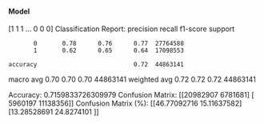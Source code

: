 #### Model
[1 1 1 ... 0 0 0]
Classification Report:
              precision    recall  f1-score   support

           0       0.78      0.76      0.77  27764588
           1       0.62      0.65      0.64  17098553

    accuracy                           0.72  44863141
   macro avg       0.70      0.70      0.70  44863141
weighted avg       0.72      0.72      0.72  44863141

Accuracy: 0.7159833726309979
Confusion Matrix:
[[20982907  6781681]
 [ 5960197 11138356]]
Confusion Matrix (%):
[[46.77092716 15.11637582]
 [13.28528691 24.8274101 ]]
